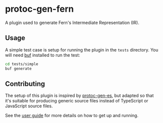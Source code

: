 # protoc-gen-fern

A plugin used to generate Fern's Intermediate Representation (IR).

## Usage

A simple test case is setup for running the plugin in the `tests` directory. You will need [buf][buf]
installed to run the test:

```sh
cd tests/simple
buf generate
```

  [buf]: https://github.com/bufbuild/buf

## Contributing

The setup of this plugin is inspired by [protoc-gen-es][protoc-gen-es], but adapted so that it's
suitable for producing generic source files instead of TypeScript or JavaScript source files.

See the [user guide][user guide] for more details on how to get up and running.

  [protoc-gen-es]: https://github.com/bufbuild/protobuf-es/blob/0d0c00e46cca489629a42b0c50e8e60d386f69b7/packages/protoc-gen-es/package.json#L2
  [user guide]: https://github.com/bufbuild/protobuf-es/blob/main/MANUAL.md#example-hello-world-plugin